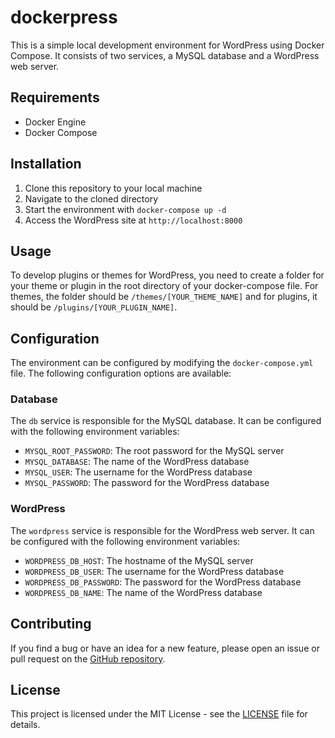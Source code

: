 # dockerpress

This is a simple local development environment for WordPress using Docker Compose. It consists of two services, a MySQL database and a WordPress web server.

## Requirements

- Docker Engine
- Docker Compose

## Installation

1. Clone this repository to your local machine
2. Navigate to the cloned directory
3. Start the environment with `docker-compose up -d`
4. Access the WordPress site at `http://localhost:8000`

## Usage

To develop plugins or themes for WordPress, you need to create a folder for your theme or plugin in the root directory of your docker-compose file. For themes, the folder should be `/themes/[YOUR_THEME_NAME]` and for plugins, it should be `/plugins/[YOUR_PLUGIN_NAME]`.

## Configuration

The environment can be configured by modifying the `docker-compose.yml` file. The following configuration options are available:

### Database

The `db` service is responsible for the MySQL database. It can be configured with the following environment variables:

- `MYSQL_ROOT_PASSWORD`: The root password for the MySQL server
- `MYSQL_DATABASE`: The name of the WordPress database
- `MYSQL_USER`: The username for the WordPress database
- `MYSQL_PASSWORD`: The password for the WordPress database

### WordPress

The `wordpress` service is responsible for the WordPress web server. It can be configured with the following environment variables:

- `WORDPRESS_DB_HOST`: The hostname of the MySQL server
- `WORDPRESS_DB_USER`: The username for the WordPress database
- `WORDPRESS_DB_PASSWORD`: The password for the WordPress database
- `WORDPRESS_DB_NAME`: The name of the WordPress database

## Contributing

If you find a bug or have an idea for a new feature, please open an issue or pull request on the [GitHub repository](https://github.com/vorniches/dockerpress).

## License

This project is licensed under the MIT License - see the [LICENSE](LICENSE) file for details.
